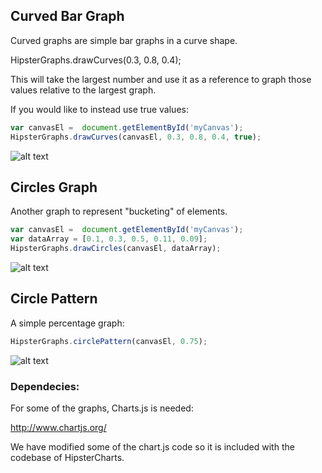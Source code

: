 ## Curved Bar Graph

Curved graphs are simple bar graphs in a curve shape.


HipsterGraphs.drawCurves(0.3, 0.8, 0.4);


This will take the largest number and use it as a reference to graph those values relative to the largest graph.

If you would like to instead use true values:



```javascript 
var canvasEl =  document.getElementById('myCanvas');
HipsterGraphs.drawCurves(canvasEl, 0.3, 0.8, 0.4, true);
```







![alt text](https://raw.github.com/jasoncbautista/curvedGraphs/master/curves.png "Curves")



## Circles  Graph

Another graph to represent "bucketing" of elements. 

```javascript
var canvasEl =  document.getElementById('myCanvas');
var dataArray = [0.1, 0.3, 0.5, 0.11, 0.09];
HipsterGraphs.drawCircles(canvasEl, dataArray);
```

![alt text](https://raw.github.com/jasoncbautista/curvedGraphs/master/circle.png "Circles")


## Circle Pattern

A simple percentage graph:

```javascript
HipsterGraphs.circlePattern(canvasEl, 0.75);
````
![alt text](https://raw.github.com/jasoncbautista/curvedGraphs/master/circlePattern.png "Circle with Pattern")


### Dependecies:

For some of the graphs, Charts.js is needed:

http://www.chartjs.org/


We have modified some of the chart.js code so it is included with the codebase of HipsterCharts.


